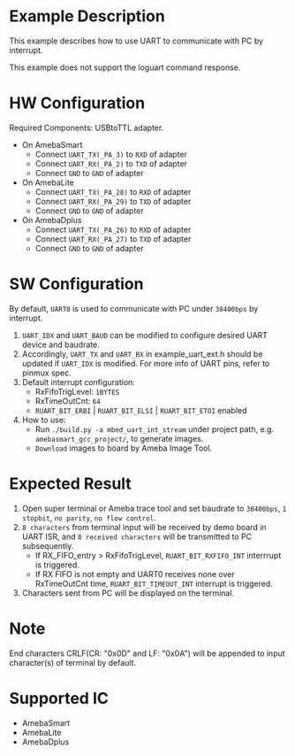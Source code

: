 # Example Description

This example describes how to use UART to communicate with PC by interrupt.

This example does not support the loguart command response.

# HW Configuration

Required Components: USBtoTTL adapter.

* On AmebaSmart
	- Connect `UART_TX(_PA_3)` to `RXD` of adapter
	- Connect `UART_RX(_PA_2)` to `TXD` of adapter
	- Connect `GND` to `GND` of adapter
* On AmebaLite
	- Connect `UART_TX(_PA_28)` to `RXD` of adapter
	- Connect `UART_RX(_PA_29)` to `TXD` of adapter
	- Connect `GND` to `GND` of adapter
* On AmebaDplus
	- Connect `UART_TX(_PA_26)` to `RXD` of adapter
	- Connect `UART_RX(_PA_27)` to `TXD` of adapter
	- Connect `GND` to `GND` of adapter

# SW Configuration

By default, `UART0` is used to communicate with PC under `38400bps` by interrupt.

1. `UART_IDX` and `UART_BAUD` can be modified to configure desired UART device and baudrate.
2. Accordingly, `UART_TX` and `UART_RX` in example_uart_ext.h should be updated if `UART_IDX` is modified.
   For more info of UART pins, refer to pinmux spec.
3. Default interrupt configuration:
	- RxFifoTrigLevel: `1BYTES`
	- RxTimeOutCnt: `64`
	- `RUART_BIT_ERBI` | `RUART_BIT_ELSI` | `RUART_BIT_ETOI` enabled
4. How to use:
    * Run `./build.py -a mbed_uart_int_stream` under project path, e.g. `amebasmart_gcc_project/`, to generate images.
    * `Download` images to board by Ameba Image Tool.

# Expected Result

1. Open super terminal or Ameba trace tool and set baudrate to `38400bps`, `1 stopbit`, `no parity`, `no flow control`.
2. `8 characters` from terminal input will be received by demo board in UART ISR, and `8 received characters` will be transmitted to PC subsequently.
	- If RX_FIFO_entry > RxFifoTrigLevel, `RUART_BIT_RXFIFO_INT` interrrupt is triggered.
	- If RX FIFO is not empty and UART0 receives none over RxTimeOutCnt time, `RUART_BIT_TIMEOUT_INT` interrupt is triggered.
3. Characters sent from PC will be displayed on the terminal.

# Note

End characters CRLF(CR: "0x0D" and LF: "0x0A") will be appended to input character(s) of terminal by default.

# Supported IC

* AmebaSmart
* AmebaLite
* AmebaDplus